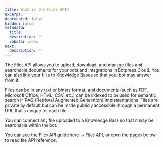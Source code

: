 ```yaml
---
title: What is the Files API?
excerpt: ''
deprecated: false
hidden: false
metadata:
  title: ''
  description: ''
  robots: index
next:
  description: ''
---
```

The Files API allows you to upload, download, and manage files and searchable documents for your bots and integrations in Botpress Cloud. You can also link your files to Knowledge Bases so that your bot may answer from it.

Files can be in any text or binary format, and documents (such as PDF, Microsoft Office, HTML, CSV, etc.) can be indexed to be used for semantic search in RAG (Retrieval Augmented Generation) implementations. Files are private by default but can be made publicly accessible through a permanent URL that's unique for each file.

You can connect any file uploaded to a Knowledge Base so that it may be searchable within the bot. 

You can see the Files API guide here -> [Files API](doc:files-api), or open the pages below to read the API reference.
